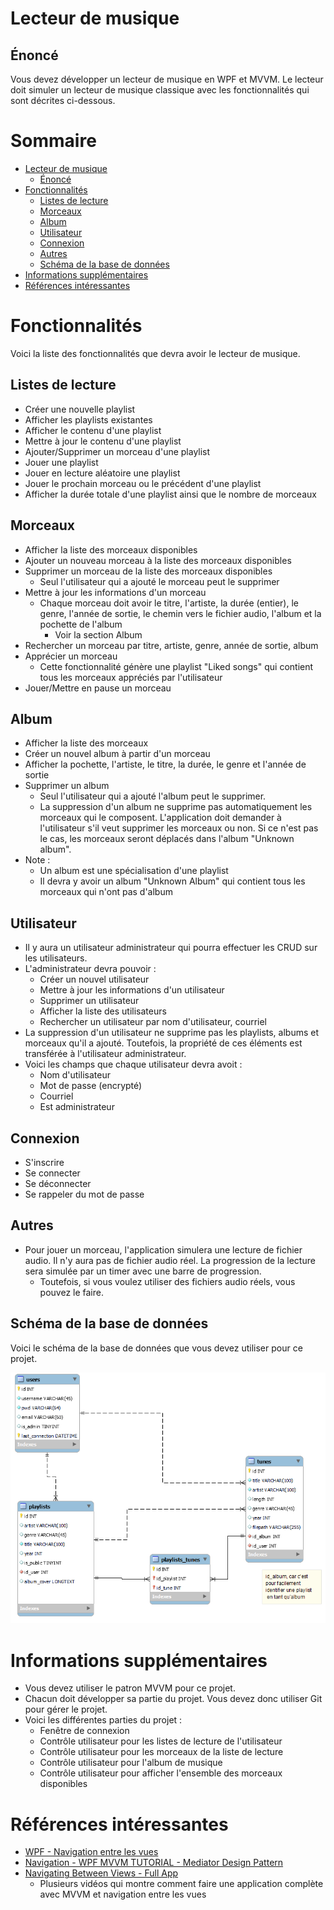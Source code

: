 # Lecteur de musique

## Énoncé
Vous devez développer un lecteur de musique en WPF et MVVM. Le lecteur doit simuler un lecteur de musique classique avec les fonctionnalités qui sont décrites ci-dessous.

# Sommaire <!-- omit in toc -->
- [Lecteur de musique](#lecteur-de-musique)
  - [Énoncé](#énoncé)
- [Fonctionnalités](#fonctionnalités)
  - [Listes de lecture](#listes-de-lecture)
  - [Morceaux](#morceaux)
  - [Album](#album)
  - [Utilisateur](#utilisateur)
  - [Connexion](#connexion)
  - [Autres](#autres)
  - [Schéma de la base de données](#schéma-de-la-base-de-données)
- [Informations supplémentaires](#informations-supplémentaires)
- [Références intéressantes](#références-intéressantes)


# Fonctionnalités
Voici la liste des fonctionnalités que devra avoir le lecteur de musique.

## Listes de lecture
* Créer une nouvelle playlist
* Afficher les playlists existantes
* Afficher le contenu d'une playlist
* Mettre à jour le contenu d'une playlist
* Ajouter/Supprimer un morceau d'une playlist
* Jouer une playlist
* Jouer en lecture aléatoire une playlist
* Jouer le prochain morceau ou le précédent d'une playlist
* Afficher la durée totale d'une playlist ainsi que le nombre de morceaux

## Morceaux
* Afficher la liste des morceaux disponibles
* Ajouter un nouveau morceau à la liste des morceaux disponibles
* Supprimer un morceau de la liste des morceaux disponibles
  * Seul l'utilisateur qui a ajouté le morceau peut le supprimer
* Mettre à jour les informations d'un morceau
  * Chaque morceau doit avoir le titre, l'artiste, la durée (entier), le genre, l'année de sortie, le chemin vers le fichier audio, l'album et la pochette de l'album
    * Voir la section Album
* Rechercher un morceau par titre, artiste, genre, année de sortie, album
* Apprécier un morceau
  * Cette fonctionnalité génère une playlist "Liked songs" qui contient tous les morceaux appréciés par l'utilisateur
* Jouer/Mettre en pause un morceau

## Album
* Afficher la liste des morceaux
* Créer un nouvel album à partir d'un morceau
* Afficher la pochette, l'artiste, le titre, la durée, le genre et l'année de sortie
* Supprimer un album
    * Seul l'utilisateur qui a ajouté l'album peut le supprimer.
    * La suppression d'un album ne supprime pas automatiquement les morceaux qui le composent. L'application doit demander à l'utilisateur s'il veut supprimer les morceaux ou non. Si ce n'est pas le cas, les morceaux seront déplacés dans l'album "Unknown album".
* Note :
  * Un album est une spécialisation d'une playlist
  * Il devra y avoir un album "Unknown Album" qui contient tous les morceaux qui n'ont pas d'album

## Utilisateur
* Il y aura un utilisateur administrateur qui pourra effectuer les CRUD sur les utilisateurs.
* L'administrateur devra pouvoir :
  * Créer un nouvel utilisateur
  * Mettre à jour les informations d'un utilisateur
  * Supprimer un utilisateur
  * Afficher la liste des utilisateurs
  * Rechercher un utilisateur par nom d'utilisateur, courriel
* La suppression d'un utilisateur ne supprime pas les playlists, albums et morceaux qu'il a ajouté. Toutefois, la propriété de ces éléments est transférée à l'utilisateur administrateur.
* Voici les champs que chaque utilisateur devra avoit :
  * Nom d'utilisateur
  * Mot de passe (encrypté)
  * Courriel
  * Est administrateur

## Connexion
* S'inscrire
* Se connecter
* Se déconnecter
* Se rappeler du mot de passe

## Autres
* Pour jouer un morceau, l'application simulera une lecture de fichier audio. Il n'y aura pas de fichier audio réel. La progression de la lecture sera simulée par un timer avec une barre de progression.
  * Toutefois, si vous voulez utiliser des fichiers audio réels, vous pouvez le faire.

## Schéma de la base de données
Voici le schéma de la base de données que vous devez utiliser pour ce projet.

![Schéma de la base de données](mrd.png)

# Informations supplémentaires
* Vous devez utiliser le patron MVVM pour ce projet.
* Chacun doit développer sa partie du projet. Vous devez donc utiliser Git pour gérer le projet.
* Voici les différentes parties du projet :
  * Fenêtre de connexion
  * Contrôle utilisateur pour les listes de lecture de l'utilisateur
  * Contrôle utilisateur pour les morceaux de la liste de lecture
  * Contrôle utilisateur pour l'album de musique
  * Contrôle utilisateur pour afficher l'ensemble des morceaux disponibles

# Références intéressantes
* [WPF - Navigation entre les vues](https://www.youtube.com/watch?v=1_cUgpWqS0Y)
* [Navigation - WPF MVVM TUTORIAL - Mediator Design Pattern](https://www.youtube.com/watch?v=bBoYHl3pLEo)
* [Navigating Between Views - Full App](https://www.youtube.com/watch?v=W4n0U3BM-0s)
  * Plusieurs vidéos qui montre comment faire une application complète avec MVVM et navigation entre les vues